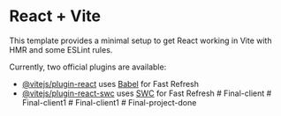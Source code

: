 # React + Vite

This template provides a minimal setup to get React working in Vite with HMR and some ESLint rules.

Currently, two official plugins are available:

- [@vitejs/plugin-react](https://github.com/vitejs/vite-plugin-react/blob/main/packages/plugin-react/README.md) uses [Babel](https://babeljs.io/) for Fast Refresh
- [@vitejs/plugin-react-swc](https://github.com/vitejs/vite-plugin-react-swc) uses [SWC](https://swc.rs/) for Fast Refresh
#   F i n a l - c l i e n t  
 #   F i n a l - c l i e n t 1  
 #   F i n a l - c l i e n t 1  
 #   F i n a l - p r o j e c t - d o n e  
 